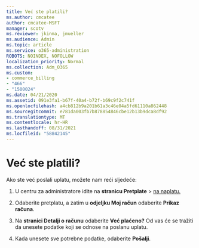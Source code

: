 ```yaml
---
title: Već ste platili?
ms.author: cmcatee
author: cmcatee-MSFT
manager: scotv
ms.reviewer: jkinma, jmueller
ms.audience: Admin
ms.topic: article
ms.service: o365-administration
ROBOTS: NOINDEX, NOFOLLOW
localization_priority: Normal
ms.collection: Adm_O365
ms.custom:
- commerce_billing
- "466"
- "1500024"
ms.date: 04/21/2020
ms.assetid: 091e3fa1-b67f-40a4-b72f-b69c9f2c741f
ms.openlocfilehash: a4cb812b9a201b61a3c46e04a5fd61110a862448
ms.sourcegitcommit: e781da003fb7b878854846cbe12b13b9dca8df92
ms.translationtype: MT
ms.contentlocale: hr-HR
ms.lasthandoff: 08/31/2021
ms.locfileid: "58842145"
---
```

# <a name="already-paid"></a>Već ste platili?

Ako ste već poslali uplatu, možete nam reći sljedeće:
  
1. U centru za administratore idite na **stranicu Pretplate** \> [na naplatu.](https://go.microsoft.com/fwlink/p/?linkid=842054)

2. Odaberite pretplatu, a zatim u **odjeljku Moj račun** odaberite **Prikaz računa**.

3. Na **stranici Detalji o računu** odaberite **Već plaćeno?** Od vas će se tražiti da unesete podatke koji se odnose na poslanu uplatu.

4. Kada unesete sve potrebne podatke, odaberite **Pošalji**.